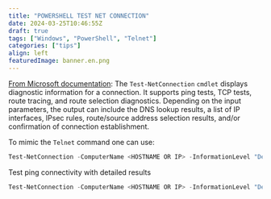 ```yaml
---
title: "POWERSHELL TEST NET CONNECTION"
date: 2024-03-25T10:46:55Z
draft: true
tags: ["Windows", "PowerShell", "Telnet"]
categories: ["tips"]
align: left
featuredImage: banner.en.png
---
```


[From Microsoft documentation](https://learn.microsoft.com/en-us/powershell/module/nettcpip/test-netconnection?view=windowsserver2022-ps): The `Test-NetConnection` `cmdlet` displays diagnostic information for a connection. It supports ping tests, TCP tests, route tracing, and route selection diagnostics. Depending on the input parameters, the output can include the DNS lookup results, a list of IP interfaces, IPsec rules, route/source address selection results, and/or confirmation of connection establishment.

To mimic the `Telnet` command one can use:

```powershell
Test-NetConnection -ComputerName <HOSTNAME OR IP> -InformationLevel "Detailed" -Port <DESTINATION PORT>
```

Test ping connectivity with detailed results

```powershell
Test-NetConnection -ComputerName <HOSTNAME OR IP> -InformationLevel "Detailed"
```
